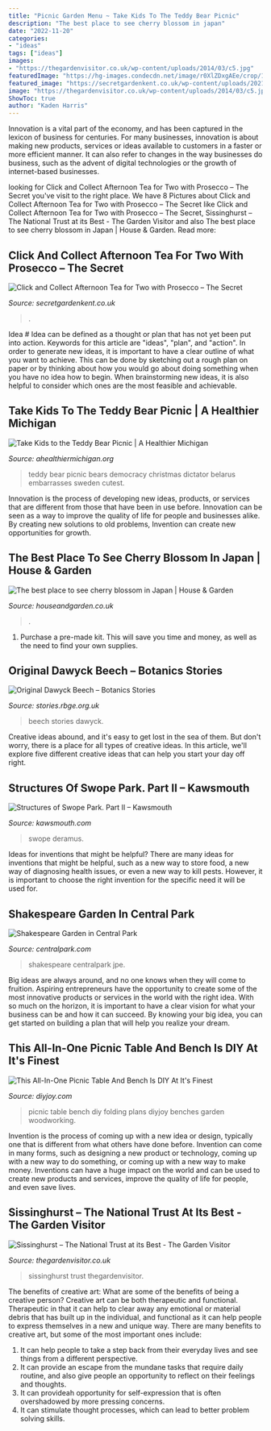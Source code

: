 ```yaml
---
title: "Picnic Garden Menu ~ Take Kids To The Teddy Bear Picnic"
description: "The best place to see cherry blossom in japan"
date: "2022-11-20"
categories:
- "ideas"
tags: ["ideas"]
images:
- "https://thegardenvisitor.co.uk/wp-content/uploads/2014/03/c5.jpg"
featuredImage: "https://hg-images.condecdn.net/image/r0XlZDxgAEe/crop/1440/f/Nakameguro-canal-house-2mar17-pr_b.jpg"
featured_image: "https://secretgardenkent.co.uk/wp-content/uploads/2021/01/Afternoon-Tea-768x1151.jpg"
image: "https://thegardenvisitor.co.uk/wp-content/uploads/2014/03/c5.jpg"
ShowToc: true
author: "Kaden Harris"
---
```



Innovation is a vital part of the economy, and has been captured in the lexicon of business for centuries. For many businesses, innovation is about making new products, services or ideas available to customers in a faster or more efficient manner. It can also refer to changes in the way businesses do business, such as the advent of digital technologies or the growth of internet-based businesses.

	

		
looking for Click and Collect Afternoon Tea for Two with Prosecco – The Secret you've visit to the right place. We have 8 Pictures about Click and Collect Afternoon Tea for Two with Prosecco – The Secret like Click and Collect Afternoon Tea for Two with Prosecco – The Secret, Sissinghurst – The National Trust at its Best - The Garden Visitor and also The best place to see cherry blossom in Japan | House &amp; Garden. Read more:
		
    
## Click And Collect Afternoon Tea For Two With Prosecco – The Secret

<img loading=lazy src="https://secretgardenkent.co.uk/wp-content/uploads/2021/01/Afternoon-Tea-768x1151.jpg" onerror="this.onerror=null;this.src='https://tse4.mm.bing.net/th?id=OIP.XHEf0_1jLFwiFbunKqyhnAHaLG&amp;pid=15.1';" alt="Click and Collect Afternoon Tea for Two with Prosecco – The Secret">

_Source: secretgardenkent.co.uk_

>. 

	

Idea #
Idea can be defined as a thought or plan that has not yet been put into action. Keywords for this article are "ideas", "plan", and "action". In order to generate new ideas, it is important to have a clear outline of what you want to achieve. This can be done by sketching out a rough plan on paper or by thinking about how you would go about doing something when you have no idea how to begin. When brainstorming new ideas, it is also helpful to consider which ones are the most feasible and achievable.

    
## Take Kids To The Teddy Bear Picnic | A Healthier Michigan

<img loading=lazy src="https://www.ahealthiermichigan.org/wp-content/uploads/2015/10/5410809344_4e97cfe4ee_b.jpg" onerror="this.onerror=null;this.src='https://tse4.mm.bing.net/th?id=OIP.MFPQwo5UQzGOMauSeX37tgHaFj&amp;pid=15.1';" alt="Take Kids to the Teddy Bear Picnic | A Healthier Michigan">

_Source: ahealthiermichigan.org_

>teddy bear picnic bears democracy christmas dictator belarus embarrasses sweden cutest. 

	

Innovation is the process of developing new ideas, products, or services that are different from those that have been in use before. Innovation can be seen as a way to improve the quality of life for people and businesses alike. By creating new solutions to old problems, Invention can create new opportunities for growth.

    
## The Best Place To See Cherry Blossom In Japan | House &amp; Garden

<img loading=lazy src="https://hg-images.condecdn.net/image/r0XlZDxgAEe/crop/1440/f/Nakameguro-canal-house-2mar17-pr_b.jpg" onerror="this.onerror=null;this.src='https://tse4.mm.bing.net/th?id=OIP.9KNgdF_zn6fm56sUCtLruQHaE8&amp;pid=15.1';" alt="The best place to see cherry blossom in Japan | House &amp; Garden">

_Source: houseandgarden.co.uk_

>. 

	

1. Purchase a pre-made kit. This will save you time and money, as well as the need to find your own supplies.

    
## Original Dawyck Beech – Botanics Stories

<img loading=lazy src="https://stories.rbge.org.uk/wp-content/uploads/2013/11/Photo_524c13c788a5c.jpg" onerror="this.onerror=null;this.src='https://tse1.mm.bing.net/th?id=OIP.k4MA4GSgvUTFCk0SaEtUTgHaLE&amp;pid=15.1';" alt="Original Dawyck Beech – Botanics Stories">

_Source: stories.rbge.org.uk_

>beech stories dawyck. 

	

Creative ideas abound, and it's easy to get lost in the sea of them. But don't worry, there is a place for all types of creative ideas. In this article, we'll explore five different creative ideas that can help you start your day off right.

    
## Structures Of Swope Park. Part II – Kawsmouth

<img loading=lazy src="https://kawsmouth.files.wordpress.com/2013/12/07swope2_lo.jpg?w=1024" onerror="this.onerror=null;this.src='https://tse4.mm.bing.net/th?id=OIP.arLYbpMcCSlL2XLOdDEoVQHaDt&amp;pid=15.1';" alt="Structures of Swope Park. Part II – Kawsmouth">

_Source: kawsmouth.com_

>swope deramus. 

	

Ideas for inventions that might be helpful?
There are many ideas for inventions that might be helpful, such as a new way to store food, a new way of diagnosing health issues, or even a new way to kill pests. However, it is important to choose the right invention for the specific need it will be used for.

    
## Shakespeare Garden In Central Park

<img loading=lazy src="https://www.centralpark.com/downloads/4489/download/shakespeare-garden.jpe?cb=b04cbfa2c235c07e7be61d036834ec5b&amp;w=-1" onerror="this.onerror=null;this.src='https://tse2.mm.bing.net/th?id=OIP.5v0gNFQwt0HWEa9TPParPgHaFj&amp;pid=15.1';" alt="Shakespeare Garden in Central Park">

_Source: centralpark.com_

>shakespeare centralpark jpe. 

	

Big ideas are always around, and no one knows when they will come to fruition. Aspiring entrepreneurs have the opportunity to create some of the most innovative products or services in the world with the right idea. With so much on the horizon, it is important to have a clear vision for what your business can be and how it can succeed. By knowing your big idea, you can get started on building a plan that will help you realize your dream.

    
## This All-In-One Picnic Table And Bench Is DIY At It&#039;s Finest

<img loading=lazy src="http://diyjoy.com/wp-content/uploads/2015/08/BenchTable.jpg" onerror="this.onerror=null;this.src='https://tse4.mm.bing.net/th?id=OIP.EpnRqxNYTx7db59R5DnqiAHaEF&amp;pid=15.1';" alt="This All-In-One Picnic Table And Bench Is DIY At It&#039;s Finest">

_Source: diyjoy.com_

>picnic table bench diy folding plans diyjoy benches garden woodworking. 

	

Invention is the process of coming up with a new idea or design, typically one that is different from what others have done before. Invention can come in many forms, such as designing a new product or technology, coming up with a new way to do something, or coming up with a new way to make money. Inventions can have a huge impact on the world and can be used to create new products and services, improve the quality of life for people, and even save lives.

    
## Sissinghurst – The National Trust At Its Best - The Garden Visitor

<img loading=lazy src="https://thegardenvisitor.co.uk/wp-content/uploads/2014/03/c5.jpg" onerror="this.onerror=null;this.src='https://tse1.mm.bing.net/th?id=OIP.0QjuVvpo1W4OxoKS9wIIqgHaJ4&amp;pid=15.1';" alt="Sissinghurst – The National Trust at its Best - The Garden Visitor">

_Source: thegardenvisitor.co.uk_

>sissinghurst trust thegardenvisitor. 

	

The benefits of creative art: What are some of the benefits of being a creative person?
Creative art can be both therapeutic and functional. Therapeutic in that it can help to clear away any emotional or material debris that has built up in the individual, and functional as it can help people to express themselves in a new and unique way. There are many benefits to creative art, but some of the most important ones include: 
1. It can help people to take a step back from their everyday lives and see things from a different perspective.
2. It can provide an escape from the mundane tasks that require daily routine, and also give people an opportunity to reflect on their feelings and thoughts. 
3. It can provideah opportunity for self-expression that is often overshadowed by more pressing concerns. 
4. It can stimulate thought processes, which can lead to better problem solving skills.

